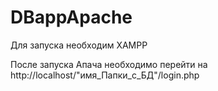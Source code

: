 # DBappApache
Для запуска необходим XAMPP

После запуска Апача необходимо перейти на http://localhost/"имя_Папки_с_БД"/login.php
